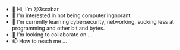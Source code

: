 - 👋 Hi, I’m @3scabar
- 👀 I’m interested in not being computer ingnorant
- 🌱 I’m currently learning cybersecurity, networking, sucking less at programming and other bit and bytes.
- 💞️ I’m looking to collaborate on ...
- 📫 How to reach me ...

<!---
3scabar/3scabar is a ✨ special ✨ repository because its `README.md` (this file) appears on your GitHub profile.
You can click the Preview link to take a look at your changes.
--->
